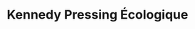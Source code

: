 ---
title: "Kennedy Pressing Écologique"
url: /paris/kennedy-pressing-ecologique/
shop: blanchisserie
---